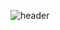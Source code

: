 ![header](https://capsule-render.vercel.app/api?type=Waving&color=4e63d6&height=200&section=header&text=GyuKatsu&fontSize=50&animation=fadeIn&fontColor=DDDDDD)